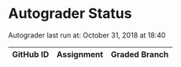# Autograder Status
Autograder last run at: October 31, 2018 at 18:40

| GitHub ID | Assignment | Graded Branch |
|-----------|------------|---------------|
